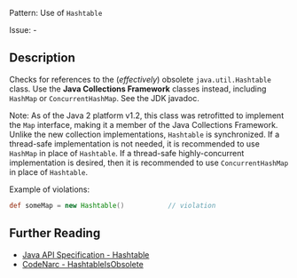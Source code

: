 Pattern: Use of `Hashtable`

Issue: -

## Description

Checks for references to the (*effectively*) obsolete `java.util.Hashtable` class. Use the **Java Collections Framework** classes instead, including `HashMap` or `ConcurrentHashMap`. See the JDK javadoc.

Note: As of the Java 2 platform v1.2, this class was retrofitted to implement the `Map` interface, making it a member of the Java Collections Framework. Unlike the new collection implementations, `Hashtable` is synchronized. If a thread-safe implementation is not needed, it is recommended to use `HashMap` in place of `Hashtable`. If a thread-safe highly-concurrent implementation is desired, then it is recommended to use `ConcurrentHashMap` in place of `Hashtable`.

Example of violations:

``` groovy
def someMap = new Hashtable()           // violation
```

## Further Reading

* [Java API Specification - Hashtable](https://docs.oracle.com/javase/7/docs/api/java/util/Hashtable.html)
* [CodeNarc - HashtableIsObsolete](https://codenarc.github.io/CodeNarc/codenarc-rules-convention.html#hashtableisobsolete-rule)